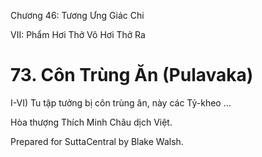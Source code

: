  

Chương 46: Tương Ưng Giác Chi

VII: Phẩm Hơi Thở Vô Hơi Thở Ra

# 73\. Côn Trùng Ăn (Pulavaka)

I-VI) Tu tập tưởng bị côn trùng ăn, này các Tỷ-kheo …

Hòa thượng Thích Minh Châu dịch Việt.

Prepared for SuttaCentral by Blake Walsh.